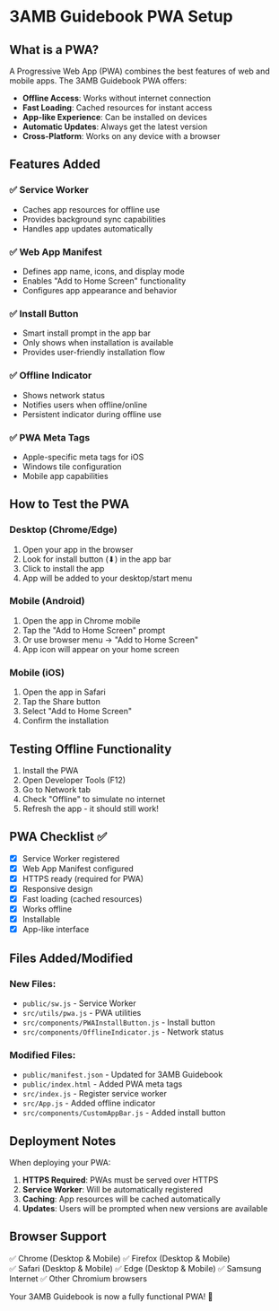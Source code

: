 # 3AMB Guidebook PWA Setup

## What is a PWA?
A Progressive Web App (PWA) combines the best features of web and mobile apps. The 3AMB Guidebook PWA offers:

- **Offline Access**: Works without internet connection
- **Fast Loading**: Cached resources for instant access
- **App-like Experience**: Can be installed on devices
- **Automatic Updates**: Always get the latest version
- **Cross-Platform**: Works on any device with a browser

## Features Added

### ✅ Service Worker
- Caches app resources for offline use
- Provides background sync capabilities
- Handles app updates automatically

### ✅ Web App Manifest
- Defines app name, icons, and display mode
- Enables "Add to Home Screen" functionality
- Configures app appearance and behavior

### ✅ Install Button
- Smart install prompt in the app bar
- Only shows when installation is available
- Provides user-friendly installation flow

### ✅ Offline Indicator
- Shows network status
- Notifies users when offline/online
- Persistent indicator during offline use

### ✅ PWA Meta Tags
- Apple-specific meta tags for iOS
- Windows tile configuration
- Mobile app capabilities

## How to Test the PWA

### Desktop (Chrome/Edge)
1. Open your app in the browser
2. Look for install button (⬇) in the app bar
3. Click to install the app
4. App will be added to your desktop/start menu

### Mobile (Android)
1. Open the app in Chrome mobile
2. Tap the "Add to Home Screen" prompt
3. Or use browser menu → "Add to Home Screen"
4. App icon will appear on your home screen

### Mobile (iOS)
1. Open the app in Safari
2. Tap the Share button
3. Select "Add to Home Screen"
4. Confirm the installation

## Testing Offline Functionality

1. Install the PWA
2. Open Developer Tools (F12)
3. Go to Network tab
4. Check "Offline" to simulate no internet
5. Refresh the app - it should still work!

## PWA Checklist ✅

- [x] Service Worker registered
- [x] Web App Manifest configured
- [x] HTTPS ready (required for PWA)
- [x] Responsive design
- [x] Fast loading (cached resources)
- [x] Works offline
- [x] Installable
- [x] App-like interface

## Files Added/Modified

### New Files:
- `public/sw.js` - Service Worker
- `src/utils/pwa.js` - PWA utilities
- `src/components/PWAInstallButton.js` - Install button
- `src/components/OfflineIndicator.js` - Network status

### Modified Files:
- `public/manifest.json` - Updated for 3AMB Guidebook
- `public/index.html` - Added PWA meta tags
- `src/index.js` - Register service worker
- `src/App.js` - Added offline indicator
- `src/components/CustomAppBar.js` - Added install button

## Deployment Notes

When deploying your PWA:

1. **HTTPS Required**: PWAs must be served over HTTPS
2. **Service Worker**: Will be automatically registered
3. **Caching**: App resources will be cached automatically
4. **Updates**: Users will be prompted when new versions are available

## Browser Support

✅ Chrome (Desktop & Mobile)
✅ Firefox (Desktop & Mobile)  
✅ Safari (Desktop & Mobile)
✅ Edge (Desktop & Mobile)
✅ Samsung Internet
✅ Other Chromium browsers

Your 3AMB Guidebook is now a fully functional PWA! 🎉
